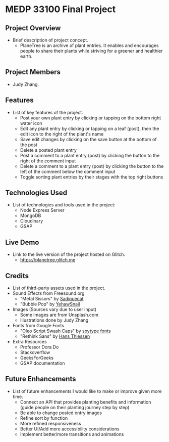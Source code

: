 # MEDP 33100 Final Project

## **Project Overview**

- Brief description of project concept.
  - PlaneTree is an archive of plant entries. It enables and encourages people to share their plants while striving for a greener and healthier earth. 

## **Project Members**

- Judy Zhang.

## **Features**

- List of key features of the project.
  - Post your own plant entry by clicking or tapping on the bottom right water icon
  - Edit any plant entry by clicking or tapping on a leaf (post), then the edit icon to the right of the plant's name
  - Save edit changes by clicking on the save button at the bottom of the post
  - Delete a posted plant entry
  - Post a comment to a plant entry (post) by clicking the button to the right of the comment input
  - Delete a comment to a plant entry (post) by clicking the button to the left of the comment below the comment input
  - Toggle sorting plant entries by their stages with the top right buttons

## **Technologies Used**

- List of technologies and tools used in the project:
    - Node Express Server
    - MongoDB
    - Cloudinary
    - GSAP
 
## **Live Demo**

- Link to the live version of the project hosted on Glitch.
  - https://planetree.glitch.me

## **Credits**

- List of third-party assets used in the project.
- Sound Effects from Freesound.org
  - "Metal Sissors" by [Sadiquecat](https://freesound.org/people/Sadiquecat/sounds/690158/)
  - "Bubble Pop" by [YehawSnail](https://freesound.org/people/YehawSnail/sounds/683587/)
- Images (Sources vary due to user input)
  - Some images are from Unsplash.com
  - Illustrations done by Judy Zhang
- Fonts from Google Fonts
  - "Oleo Script Swash Caps" by [soytype fonts](https://fonts.google.com/specimen/Oleo+Script+Swash+Caps)
  - "Rethink Sans" by [Hans Thiessen](https://fonts.google.com/specimen/Rethink+Sans)
- Extra Resources
  - Professor Dora Do
  - Stackoverflow
  - GeeksForGeeks
  - GSAP documentation

## **Future Enhancements**

- List of future enhancements I would like to make or improve given more time.
  - Connect an API that provides planting benefits and information (guide people on their planting journey step by step) 
  - Be able to change posted entry images
  - Refine sort by function
  - More refined responsiveness
  - Better UI/Add more accessibility considerations
  - Implement better/more transitions and animations
